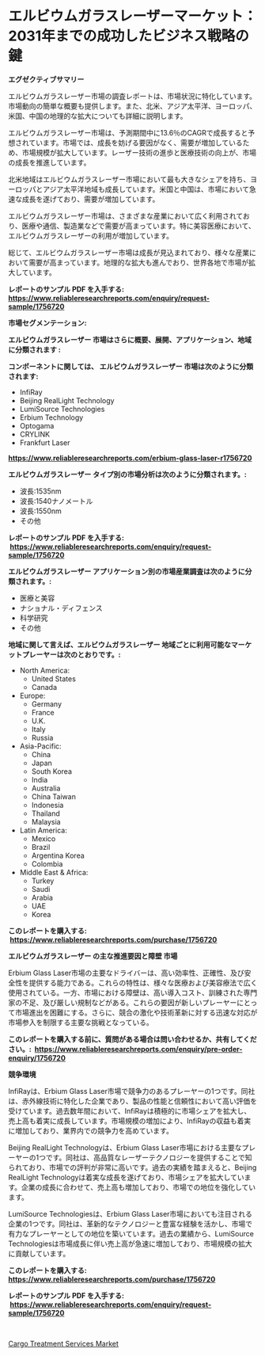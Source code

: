 <p><h1>エルビウムガラスレーザーマーケット：2031年までの成功したビジネス戦略の鍵</h1></p><p><strong>エグゼクティブサマリー</strong></p>
<p><p>エルビウムガラスレーザー市場の調査レポートは、市場状況に特化しています。市場動向の簡単な概要も提供します。また、北米、アジア太平洋、ヨーロッパ、米国、中国の地理的な拡大についても詳細に説明します。</p><p>エルビウムガラスレーザー市場は、予測期間中に13.6％のCAGRで成長すると予想されています。市場では、成長を妨げる要因がなく、需要が増加しているため、市場規模が拡大しています。レーザー技術の進歩と医療技術の向上が、市場の成長を推進しています。</p><p>北米地域はエルビウムガラスレーザー市場において最も大きなシェアを持ち、ヨーロッパとアジア太平洋地域も成長しています。米国と中国は、市場において急速な成長を遂げており、需要が増加しています。</p><p>エルビウムガラスレーザー市場は、さまざまな産業において広く利用されており、医療や通信、製造業などで需要が高まっています。特に美容医療において、エルビウムガラスレーザーの利用が増加しています。</p><p>総じて、エルビウムガラスレーザー市場は成長が見込まれており、様々な産業において需要が高まっています。地理的な拡大も進んでおり、世界各地で市場が拡大しています。</p></p>
<p><strong>レポートのサンプル PDF を入手する: <a href="https://www.reliableresearchreports.com/enquiry/request-sample/1756720">https://www.reliableresearchreports.com/enquiry/request-sample/1756720</a></strong></p>
<p><strong>市場セグメンテーション:</strong></p>
<p><strong> エルビウムガラスレーザー 市場はさらに概要、展開、アプリケーション、地域に分類されます :</strong></p>
<p><strong>コンポーネントに関しては、 エルビウムガラスレーザー 市場は次のように分類されます: &nbsp;</strong></p>
<p><ul><li>InfiRay</li><li>Beijing RealLight Technology</li><li>LumiSource Technologies</li><li>Erbium Technology</li><li>Optogama</li><li>CRYLINK</li><li>Frankfurt Laser</li></ul></p>
<p><strong><a href="https://www.reliableresearchreports.com/erbium-glass-laser-r1756720">https://www.reliableresearchreports.com/erbium-glass-laser-r1756720</a></strong></p>
<p><strong> エルビウムガラスレーザー タイプ別の市場分析は次のように分類されます。:</strong></p>
<p><ul><li>波長:1535nm</li><li>波長:1540ナノメートル</li><li>波長:1550nm</li><li>その他</li></ul></p>
<p><strong>レポートのサンプル PDF を入手する: &nbsp;<a href="https://www.reliableresearchreports.com/enquiry/request-sample/1756720">https://www.reliableresearchreports.com/enquiry/request-sample/1756720</a></strong></p>
<p><strong> エルビウムガラスレーザー アプリケーション別の市場産業調査は次のように分類されます。:</strong></p>
<p><ul><li>医療と美容</li><li>ナショナル・ディフェンス</li><li>科学研究</li><li>その他</li></ul></p>
<p><strong>地域に関して言えば、エルビウムガラスレーザー 地域ごとに利用可能なマーケットプレーヤーは次のとおりです。:</strong></p>
<p><ul>
    <li>
        North America:
        <ul>
            <li>United States</li>
            <li>Canada</li>
        </ul>
    </li>
    <li>
        Europe:
        <ul>
            <li>Germany</li>
            <li>France</li>
            <li>U.K.</li>
            <li>Italy</li>
            <li>Russia</li>
        </ul>
    </li>
    <li>
        Asia-Pacific:
        <ul>
            <li>China</li>
            <li>Japan</li>
            <li>South Korea</li>
            <li>India</li>
            <li>Australia</li>
            <li>China Taiwan</li>
            <li>Indonesia</li>
            <li>Thailand</li>
            <li>Malaysia</li>
        </ul>
    </li>
    <li>
        Latin America:
        <ul>
            <li>Mexico</li>
            <li>Brazil</li>
            <li>Argentina Korea</li>
            <li>Colombia</li>
        </ul>
    </li>
    <li>
        Middle East & Africa:
        <ul>
            <li>Turkey</li>
            <li>Saudi</li>
            <li>Arabia</li>
            <li>UAE</li>
            <li>Korea</li>
        </ul>
    </li>
    </ul></p>
<p><strong>このレポートを購入する: &nbsp;<a href="https://www.reliableresearchreports.com/purchase/1756720">https://www.reliableresearchreports.com/purchase/1756720</a></strong></p>
<p><strong>エルビウムガラスレーザー の主な推進要因と障壁 市場</strong></p>
<p><p>Erbium Glass Laser市場の主要なドライバーは、高い効率性、正確性、及び安全性を提供する能力である。これらの特性は、様々な医療および美容療法で広く使用されている。一方、市場における障壁は、高い導入コスト、訓練された専門家の不足、及び厳しい規制などがある。これらの要因が新しいプレーヤーにとって市場進出を困難にする。さらに、競合の激化や技術革新に対する迅速な対応が市場参入を制限する主要な挑戦となっている。</p></p>
<p><strong>このレポートを購入する前に、質問がある場合は問い合わせるか、共有してください。:&nbsp; <a href="https://www.reliableresearchreports.com/enquiry/pre-order-enquiry/1756720">https://www.reliableresearchreports.com/enquiry/pre-order-enquiry/1756720</a></strong></p>
<p><strong>競争環境</strong></p>
<p><p>InfiRayは、Erbium Glass Laser市場で競争力のあるプレーヤーの1つです。同社は、赤外線技術に特化した企業であり、製品の性能と信頼性において高い評価を受けています。過去数年間において、InfiRayは積極的に市場シェアを拡大し、売上高も着実に成長しています。市場規模の増加により、InfiRayの収益も着実に増加しており、業界内での競争力を高めています。</p><p>Beijing RealLight Technologyは、Erbium Glass Laser市場における主要なプレーヤーの1つです。同社は、高品質なレーザーテクノロジーを提供することで知られており、市場での評判が非常に高いです。過去の実績を踏まえると、Beijing RealLight Technologyは着実な成長を遂げており、市場シェアを拡大しています。企業の成長に合わせて、売上高も増加しており、市場での地位を強化しています。</p><p>LumiSource Technologiesは、Erbium Glass Laser市場においても注目される企業の1つです。同社は、革新的なテクノロジーと豊富な経験を活かし、市場で有力なプレーヤーとしての地位を築いています。過去の業績から、LumiSource Technologiesは市場成長に伴い売上高が急速に増加しており、市場規模の拡大に貢献しています。</p></p>
<p><strong>このレポートを購入する: &nbsp; <a href="https://www.reliableresearchreports.com/purchase/1756720">https://www.reliableresearchreports.com/purchase/1756720</a></strong></p>
<p><strong>レポートのサンプル PDF を入手する: &nbsp;<a href="https://www.reliableresearchreports.com/enquiry/request-sample/1756720">https://www.reliableresearchreports.com/enquiry/request-sample/1756720</a></strong><strong></strong></p>
<p>&nbsp;</p>
<p><p><a href="https://github.com/santosh758595/Market-Research-Report-List-4/blob/main/cargo-treatment-services-market.md">Cargo Treatment Services Market</a></p></p>